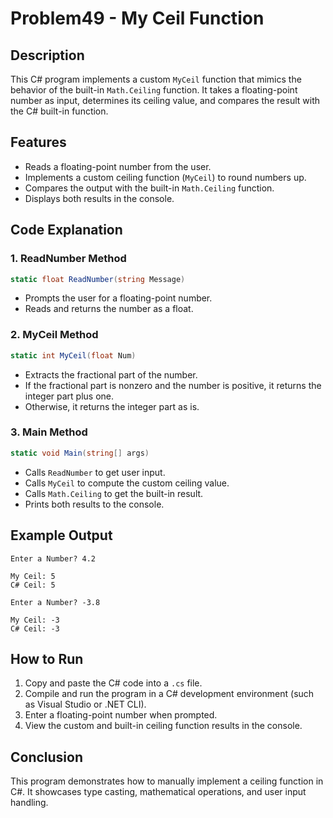 # Problem49 - My Ceil Function

## Description

This C# program implements a custom `MyCeil` function that mimics the behavior of the built-in `Math.Ceiling` function. It takes a floating-point number as input, determines its ceiling value, and compares the result with the C# built-in function.

## Features

- Reads a floating-point number from the user.
- Implements a custom ceiling function (`MyCeil`) to round numbers up.
- Compares the output with the built-in `Math.Ceiling` function.
- Displays both results in the console.

## Code Explanation

### 1. **ReadNumber Method**

```csharp
static float ReadNumber(string Message)
```
- Prompts the user for a floating-point number.
- Reads and returns the number as a float.

### 2. **MyCeil Method**

```csharp
static int MyCeil(float Num)
```
- Extracts the fractional part of the number.
- If the fractional part is nonzero and the number is positive, it returns the integer part plus one.
- Otherwise, it returns the integer part as is.

### 3. **Main Method**

```csharp
static void Main(string[] args)
```
- Calls `ReadNumber` to get user input.
- Calls `MyCeil` to compute the custom ceiling value.
- Calls `Math.Ceiling` to get the built-in result.
- Prints both results to the console.

## Example Output

```
Enter a Number? 4.2

My Ceil: 5
C# Ceil: 5

Enter a Number? -3.8

My Ceil: -3
C# Ceil: -3
```

## How to Run

1. Copy and paste the C# code into a `.cs` file.
2. Compile and run the program in a C# development environment (such as Visual Studio or .NET CLI).
3. Enter a floating-point number when prompted.
4. View the custom and built-in ceiling function results in the console.

## Conclusion

This program demonstrates how to manually implement a ceiling function in C#. It showcases type casting, mathematical operations, and user input handling.


